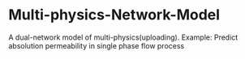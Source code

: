 # Multi-physics-Network-Model
A dual-network model of multi-physics(uploading).
Example:
Predict absolution permeability in single phase flow process

